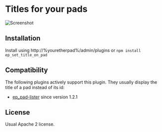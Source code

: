 # Titles for your pads

![Screenshot](https://user-images.githubusercontent.com/220864/100353775-f25b8600-2fe6-11eb-84cc-0ab13fe04bf6.PNG)

## Installation
Install using http://%youretherpad%/admin/plugins or ``npm install ep_set_title_on_pad``

## Compatibility

The following plugins actively support this plugin. They usually display the title of a pad instead of its id:
* [ep_pad-lister](https://github.com/ktt-ol/ep_pad-lister) since version 1.2.1

## License
Usual Apache 2 license.

